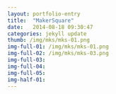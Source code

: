 ```yaml
---
layout: portfolio-entry
title:  "MakerSquare"
date:   2014-08-18 09:30:47
categories: jekyll update
thumb: /img/mks/mks-01.png
img-full-01: /img/mks/mks-01.png
img-full-02: /img/mks/mks-03.png
img-full-03:
img-full-04:
img-full-05:
img-half-01:
---
```




[jekyll-gh]: https://github.com/jekyll/jekyll
[jekyll]:    http://jekyllrb.com
